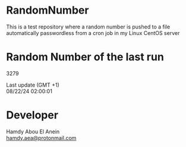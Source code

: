 # RandomNumber    
This is a test repository where a random number is pushed to a file automatically passwordless from a cron job in my Linux CentOS server    
# Random Number of the last run   
3279
      
Last update (GMT +1)    
08/22/24 02:00:01
# Developer    
Hamdy Abou El Anein   
hamdy.aea@protonmail.com
